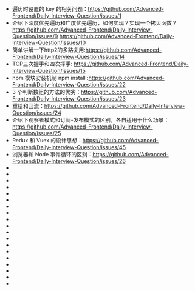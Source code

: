 -  遍历时设置的 key 的相关问题：https://github.com/Advanced-Frontend/Daily-Interview-Question/issues/1
-  介绍下深度优先遍历和广度优先遍历，如何实现？实现一个拷贝函数？
  https://github.com/Advanced-Frontend/Daily-Interview-Question/issues/9
  https://github.com/Advanced-Frontend/Daily-Interview-Question/issues/10
-  简单讲解一下http2的多路复用:https://github.com/Advanced-Frontend/Daily-Interview-Question/issues/14
- TCP三次握手和四次挥手: https://github.com/Advanced-Frontend/Daily-Interview-Question/issues/15
-  npm 模块安装机制  npm install :https://github.com/Advanced-Frontend/Daily-Interview-Question/issues/22
-  3 个判断数组的方法的优劣：https://github.com/Advanced-Frontend/Daily-Interview-Question/issues/23
-  重绘和回流：https://github.com/Advanced-Frontend/Daily-Interview-Question/issues/24
-  介绍下观察者模式和订阅-发布模式的区别，各自适用于什么场景：https://github.com/Advanced-Frontend/Daily-Interview-Question/issues/25
- Redux 和 Vuex 的设计思想：https://github.com/Advanced-Frontend/Daily-Interview-Question/issues/45
- 浏览器和 Node 事件循环的区别：https://github.com/Advanced-Frontend/Daily-Interview-Question/issues/26
- 
- 
- 
- 
- 
- 
- 
- 
- 
- 
- 
- 
- 
- 
- 
- 
- 
- 
- 
